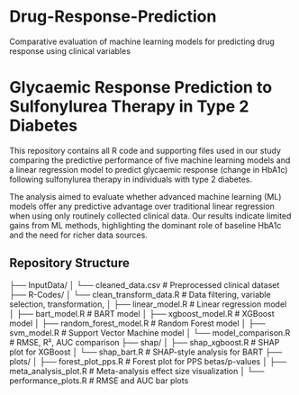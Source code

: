 # Drug-Response-Prediction
Comparative evaluation of machine learning models for predicting drug response using clinical variables

# Glycaemic Response Prediction to Sulfonylurea Therapy in Type 2 Diabetes

This repository contains all R code and supporting files used in our study comparing the predictive performance of five machine learning models and a linear regression model to predict glycaemic response (change in HbA1c) following sulfonylurea therapy in individuals with type 2 diabetes.

The analysis aimed to evaluate whether advanced machine learning (ML) models offer any predictive advantage over traditional linear regression when using only routinely collected clinical data. Our results indicate limited gains from ML methods, highlighting the dominant role of baseline HbA1c and the need for richer data sources.

## Repository Structure
├── InputData/
│ └── cleaned_data.csv # Preprocessed clinical dataset
├── R-Codes/
│ └── clean_transform_data.R # Data filtering, variable selection, transformation, 
│ ├── linear_model.R # Linear regression model
│ ├── bart_model.R # BART model
│ ├── xgboost_model.R # XGBoost model
│ ├── random_forest_model.R # Random Forest model
│ ├── svm_model.R # Support Vector Machine model
│ └── model_comparison.R # RMSE, R², AUC comparison
├── shap/
│ ├── shap_xgboost.R # SHAP plot for XGBoost
│ └── shap_bart.R # SHAP-style analysis for BART
├── plots/
│ ├── forest_plot_pps.R # Forest plot for PPS betas/p-values
│ ├── meta_analysis_plot.R # Meta-analysis effect size visualization
│ └── performance_plots.R # RMSE and AUC bar plots


